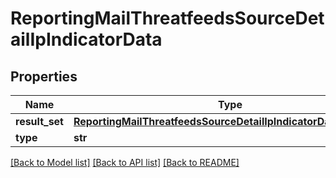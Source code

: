 # ReportingMailThreatfeedsSourceDetailIpIndicatorData

## Properties
Name | Type | Description | Notes
------------ | ------------- | ------------- | -------------
**result_set** | [**ReportingMailThreatfeedsSourceDetailIpIndicatorDataResultSet**](ReportingMailThreatfeedsSourceDetailIpIndicatorDataResultSet.md) |  | [optional] 
**type** | **str** |  | [optional] 

[[Back to Model list]](../README.md#documentation-for-models) [[Back to API list]](../README.md#documentation-for-api-endpoints) [[Back to README]](../README.md)

